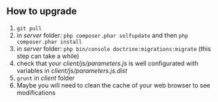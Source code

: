 ## How to upgrade
1. `git pull`
2. in *server* folder: `php composer.phar selfupdate` and then `php composer.phar install`
3. in *server* folder: `php bin/console doctrine:migrations:migrate` (this step can take a while)
4. check that your *client/js/parameters.js* is well configurated with variables in *client/js/parameters.js.dist*
5. `grunt` in *client* folder
6. Maybe you will need to clean the cache of your web browser to see modifications


